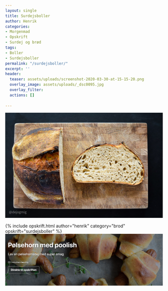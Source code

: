 ```yaml
---
layout: single
title: Surdejsboller
author: Henrik
categories:
- Morgenmad
- Opskrift
- Surdej og brød
tags:
- Boller
- Surdejsboller
permalink: "/surdejsboller/"
excerpt: ''
header:
  teaser: assets/uploads/screenshot-2020-03-30-at-15-15-20.png
  overlay_image: assets/uploads/_dsc0095.jpg
  overlay_filter: 
  actions: []

---
```

![test](assets/uploads/_dsc0095.jpg)

{% include opskrift.html author="henrik" category="brod" opskrift="surdejsboller" %}![testtest](assets/uploads/screenshot-2020-03-30-at-15-15-20.png)